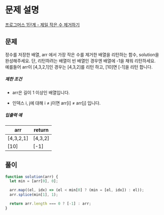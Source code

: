 # 문제 설명

[프로그머스 1단계 - 제일 작은 수 제거하기](https://school.programmers.co.kr/learn/courses/30/lessons/12935)

## 문제

정수를 저장한 배열, arr 에서 가장 작은 수를 제거한 배열을 리턴하는 함수, solution을 완성해주세요. 단, 리턴하려는 배열이 빈 배열인 경우엔 배열에 -1을 채워 리턴하세요. 예를들어 arr이 [4,3,2,1]인 경우는 [4,3,2]를 리턴 하고, [10]면 [-1]을 리턴 합니다.

##### 제한 조건

- arr은 길이 1 이상인 배열입니다.

- 인덱스 i, j에 대해 i ≠ j이면 arr[i] ≠ arr[j] 입니다.

##### 입출력 예

| arr       | return  |
| --------- | ------- |
| [4,3,2,1] | [4,3,2] |
| [10]      | [-1]    |

## 풀이

```javascript
function solution(arr) {
  let min = [arr[0], 0];

  arr.map((el, idx) => (el < min[0] ? (min = [el, idx]) : el));
  arr.splice(min[1], 1);

  return arr.length === 0 ? [-1] : arr;
}
```
